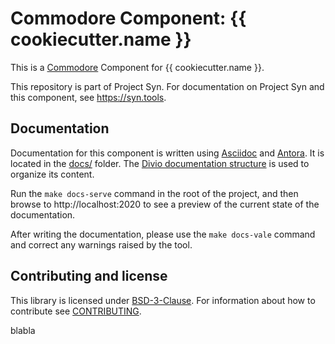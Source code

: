 # Commodore Component: {{ cookiecutter.name }}

This is a [Commodore][commodore] Component for {{ cookiecutter.name }}.

This repository is part of Project Syn.
For documentation on Project Syn and this component, see https://syn.tools.

## Documentation

Documentation for this component is written using [Asciidoc][asciidoc] and [Antora][antora].
It is located in the [docs/](docs) folder.
The [Divio documentation structure](https://documentation.divio.com/) is used to organize its content.

Run the `make docs-serve` command in the root of the project, and then browse to http://localhost:2020 to see a preview of the current state of the documentation.

After writing the documentation, please use the `make docs-vale` command and correct any warnings raised by the tool.

## Contributing and license

This library is licensed under [BSD-3-Clause](LICENSE).
For information about how to contribute see [CONTRIBUTING](CONTRIBUTING.md).

blabla

[commodore]: https://docs.syn.tools/commodore/index.html
[asciidoc]: https://asciidoctor.org/
[antora]: https://antora.org/
